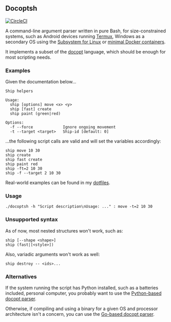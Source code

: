 ## Docoptsh

[![CircleCI](https://circleci.com/gh/denisidoro/docoptsh.svg?style=svg)](https://circleci.com/gh/denisidoro/docoptsh)

A command-line argument parser written in pure Bash, for  size-constrained systems, such as Android devices running [Termux](https://termux.com/), Windows as a secondary OS using the [Subsystem for Linux](https://docs.microsoft.com/en-us/windows/wsl/install-win10) or [minimal Docker containers](https://hub.docker.com/_/alpine/).

It implements a subset of the [docopt](http://docopt.org/) language, which should be enough for most scripting needs.

### Examples

Given the documentation below...
```
Ship helpers

Usage:
  ship [options] move <x> <y>
  ship [fast] create
  ship paint (green|red)

Options:
  -f --force             Ignore ongoing movement
  -t --target <target>   Ship-id [default: 0] 
```

...the following script calls are valid and will set the variables accordingly:
```
ship move 10 30
ship create
ship fast create
ship paint red
ship -ft=2 10 30
ship -f --target 2 10 30
```

Real-world examples can be found in my [dotfiles](https://github.com/denisidoro/dotfiles/blob/master/scripts/core/documentation.sh).

### Usage

```
./docoptsh -h "Script description\nUsage: ..." : move -t=2 10 30
```

### Unsupported syntax

As of now, most nested structures won't work, such as:
```
ship [--shape <shape>]
ship (fast|[<style>])
```

Also, variadic arguments won't work as well:
```
ship destroy -- <ids>...
```

### Alternatives

If the system running the script has Python installed, such as a batteries included, personal computer, you probably want to use the [Python-based docopt parser](https://github.com/docopt/docopt).

Otherwise, if compiling and using a binary for a given OS and processor architecture isn't a concern, you can use the [Go-based docopt parser](https://github.com/Sylvain303/docopts).